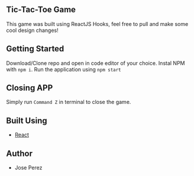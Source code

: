 
## Tic-Tac-Toe Game
This game was built using ReactJS Hooks, feel free to pull and make some cool design changes!

## Getting Started
Download/Clone repo and open in code editor of your choice. Instal NPM with ```npm i```. Run the application using ```npm start```
 
## Closing APP
Simply run ```Command Z``` in terminal to close the game.

## Built Using
- [React](https://reactjs.org/)

## Author
- Jose Perez
